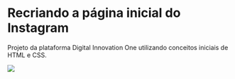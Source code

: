 # Recriando a página inicial do Instagram

<p>Projeto da plataforma Digital Innovation One utilizando conceitos iniciais de HTML e CSS.</p>

<p><img src="![finalizado](https://user-images.githubusercontent.com/60992762/130980362-cb793205-8737-40fa-850c-41510d993695.JPG)"</p>
